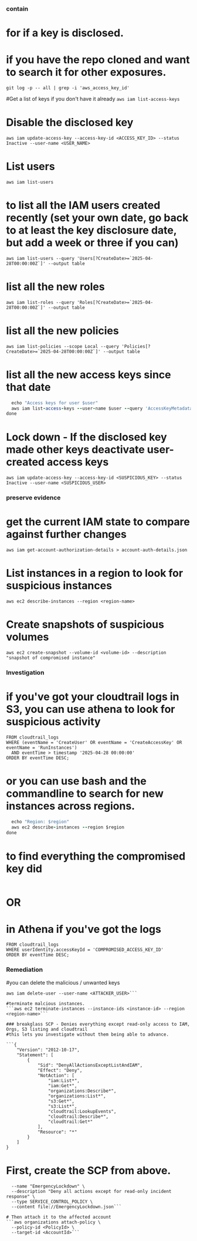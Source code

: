 
### contain

# for if a key is disclosed.
# if you have the repo cloned and want to search it for other exposures.
```git log -p -- all | grep -i 'aws_access_key_id'```


#Get a list of keys if you don't have it already
```aws iam list-access-keys```

# Disable the disclosed key
```aws iam update-access-key --access-key-id <ACCESS_KEY_ID> --status Inactive --user-name <USER_NAME>```

# List users
```aws iam list-users```

# to list all the IAM users created recently (set your own date, go back to at least the key disclosure date, but add a week or three if you can)    
```aws iam list-users --query 'Users[?CreateDate>=`2025-04-28T00:00:00Z`]' --output table```

# list all the new roles
```aws iam list-roles --query 'Roles[?CreateDate>=`2025-04-28T00:00:00Z`]' --output table```

# list all the new policies
```aws iam list-policies --scope Local --query 'Policies[?CreateDate>=`2025-04-28T00:00:00Z`]' --output table```

# list all the new access keys since that date
```for user in $(aws iam list-users --query 'Users[*].UserName' --output text); do
  echo "Access keys for user $user"
  aws iam list-access-keys --user-name $user --query 'AccessKeyMetadata[?CreateDate>=`2025-04-28T00:00:00Z`]' --output table
done  
```



# Lock down - If the disclosed key made other keys deactivate user-created access keys
```aws iam update-access-key --access-key-id <SUSPICIOUS_KEY> --status Inactive --user-name <SUSPICIOUS_USER>```

### preserve evidence

# get the current IAM state to compare against further changes
```aws iam get-account-authorization-details > account-auth-details.json```


# List instances in a region to look for suspicious instances
```aws ec2 describe-instances --region <region-name>```

# Create snapshots of suspicious volumes
```aws ec2 create-snapshot --volume-id <volume-id> --description "snapshot of compromised instance"```

### Investigation

# if you've got your cloudtrail logs in S3, you can use athena to look for suspicious activity
```SELECT eventTime, eventName, userIdentity.arn, sourceIPAddress, awsRegion
FROM cloudtrail_logs
WHERE (eventName = 'CreateUser' OR eventName = 'CreateAccessKey' OR eventName = 'RunInstances')
  AND eventTime > timestamp '2025-04-28 00:00:00'
ORDER BY eventTime DESC;  
```

# or you can use bash and the commandline to search for new instances across regions.
```for region in $(aws ec2 describe-regions --query "Regions[*].RegionName" --output text); do
  echo "Region: $region"
  aws ec2 describe-instances --region $region
done  
```

# to find everything the compromised key did

```  aws cloudtrail lookup-events --lookup-attributes AttributeKey=AccessKeyId,AttributeValue=<COMPROMISED_ACCESS_KEY_ID>  

```
# OR
# in Athena if you've got the logs
```SELECT eventTime, eventName, userIdentity.userName, sourceIPAddress, awsRegion, requestParameters
FROM cloudtrail_logs
WHERE userIdentity.accessKeyId = 'COMPROMISED_ACCESS_KEY_ID'
ORDER BY eventTime DESC;  
```






### Remediation

#you can delete the malicious / unwanted keys 
```aws iam delete-access-key --access-key-id <ATTACKER_KEY> --user-name <ATTACKER_USER>
aws iam delete-user --user-name <ATTACKER_USER>```

#terminate malcious instances. 
```aws ec2 terminate-instances --instance-ids <instance-id> --region <region-name>```

### breakglass SCP - Denies everything except read-only access to IAM, Orgs, S3 listing and cloudtrail
#this lets you investigate without them being able to advance.

```{
    "Version": "2012-10-17",
    "Statement": [
        {
            "Sid": "DenyAllActionsExceptListAndIAM",
            "Effect": "Deny",
            "NotAction": [
                "iam:List*",
                "iam:Get*",
                "organizations:Describe*",
                "organizations:List*",
                "s3:Get*",
                "s3:List*",
                "cloudtrail:LookupEvents",
                "cloudtrail:Describe*",
                "cloudtrail:Get*"
            ],
            "Resource": "*"
        }
    ]
}
```

# First, create the SCP from above.
```aws organizations create-policy \
  --name "EmergencyLockdown" \
  --description "Deny all actions except for read-only incident response" \
  --type SERVICE_CONTROL_POLICY \
  --content file://EmergencyLockdown.json```

# Then attach it to the affected account
```aws organizations attach-policy \
  --policy-id <PolicyId> \
  --target-id <AccountId>```



